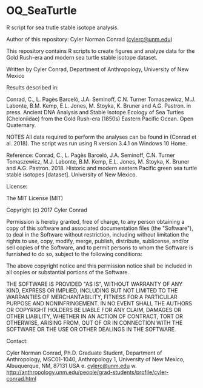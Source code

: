 # OQ_SeaTurtle
R script for sea trutle stable isotope analysis.

Author of this repository: Cyler Norman Conrad (cylerc@unm.edu)

This repository contains R scripts to create figures and analyze data for the Gold Rush-era and modern sea turtle stable isotope dataset.

Written by Cyler Conrad, Department of Anthropology, University of New Mexico

Results described in:

Conrad, C., L. Pagès Barceló, J.A. Seminoff, C.N. Turner Tomaszewicz, M.J. Labonte, B.M. Kemp, E.L. Jones, M. Stoyka, K. Bruner and A.G. Pastron. in press. Ancient DNA Analysis and Stable Isotope Ecology of Sea Turtles (Cheloniidae) from the Gold Rush-era (1850s) Eastern Pacific Ocean. Open Quaternary. 

NOTES All data required to perform the analyses can be found in (Conrad et al. 2018). The script was run using R version 3.4.1 on Windows 10 Home.

Reference: Conrad, C., L. Pagès Barceló, J.A. Seminoff, C.N. Turner Tomaszewicz, M.J. Labonte, B.M. Kemp, E.L. Jones, M. Stoyka, K. Bruner and A.G. Pastron. 2018. Historic and modern eastern Pacific green sea turtle stable isotopes [dataset]. University of New Mexico.

License:

The MIT License (MIT)

Copyright (c) 2017 Cyler Conrad 

Permission is hereby granted, free of charge, to any person obtaining a copy of this software and associated documentation files (the "Software"), to deal in the Software without restriction, including without limitation the rights to use, copy, modify, merge, publish, distribute, sublicense, and/or sell copies of the Software, and to permit persons to whom the Software is furnished to do so, subject to the following conditions:

The above copyright notice and this permission notice shall be included in all copies or substantial portions of the Software.

THE SOFTWARE IS PROVIDED "AS IS", WITHOUT WARRANTY OF ANY KIND, EXPRESS OR IMPLIED, INCLUDING BUT NOT LIMITED TO THE WARRANTIES OF MERCHANTABILITY, FITNESS FOR A PARTICULAR PURPOSE AND NONINFRINGEMENT. IN NO EVENT SHALL THE AUTHORS OR COPYRIGHT HOLDERS BE LIABLE FOR ANY CLAIM, DAMAGES OR OTHER LIABILITY, WHETHER IN AN ACTION OF CONTRACT, TORT OR OTHERWISE, ARISING FROM, OUT OF OR IN CONNECTION WITH THE SOFTWARE OR THE USE OR OTHER DEALINGS IN THE SOFTWARE.

Contact:

Cyler Norman Conrad, Ph.D. Graduate Student, Department of Anthropology, MSC01-1040, Anthropology 1, University of New Mexico, Albuquerque, NM, 87131 USA e. cylerc@unm.edu w. http://anthropology.unm.edu/people/grad-students/profile/cyler-conrad.html
